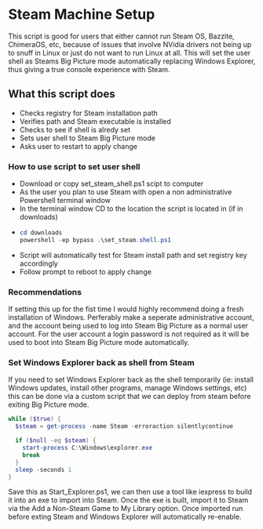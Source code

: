 # Steam Machine Setup
This script is good for users that either cannot run Steam OS, Bazzite, ChimeraOS, etc, because of issues that involve NVidia drivers not being up to snuff in Linux or just do not want to run Linux at all. This will set the user shell as Steams Big Picture mode automatically replacing Windows Explorer, thus giving a true console experience with Steam. 

## What this script does
- Checks registry for Steam installation path
- Verifies path and Steam executable is installed
- Checks to see if shell is alredy set
- Sets user shell to Steam Big Picture mode
- Asks user to restart to apply change

### How to use script to set user shell
- Download or copy set_steam_shell.ps1 scipt to computer
- As the user you plan to use Steam with open a non administrative Powershell terminal window
- In the terminal window CD to the location the script is located in (if in downloads)
- ```powershell
  cd downloads
  powershell -ep bypass .\set_steam.shell.ps1
- Script will automatically test for Steam install path and set registry key accordingly
- Follow prompt to reboot to apply change

### Recommendations
If setting this up for the fist time I would highly recommend doing a fresh installation of Windows. Perferably make a seperate administrative account, and the account being used to log into Steam Big Picture as a normal user account. For the user account a login password is not required as it will be used to boot into Steam Big Picture mode automatically.

### Set Windows Explorer back as shell from Steam
If you need to set Windows Explorer back as the shell temporarily (ie: install Windows updates, install other programs, manage Windows settings, etc) this can be done via a custom script that we can deploy from steam before exiting Big Picture mode.

```powershell
while ($true) {
  $steam = get-process -name Steam -erroraction silentlycontinue

  if ($null -eq $steam) {
    start-process C:\Windows\explorer.exe  
    break
  }
  sleep -seconds 1
}
```
Save this as Start_Explorer.ps1, we can then use a tool like iexpress to build it into an exe to import into Steam. Once the exe is built, import it to Steam via the Add a Non-Steam Game to My Library option. Once imported run before exting Steam and Windows Explorer will automatically re-enable.
